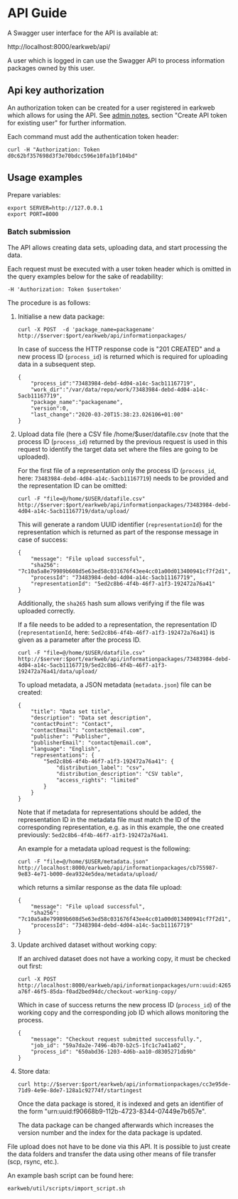 # API Guide

A Swagger user interface for the API is available at:

http://localhost:8000/earkweb/api/

A user which is logged in can use the Swagger API to process information packages owned by this user.

## Api key authorization

An authorization token can be created for a user registered in earkweb which allows for using the API. See 
[admin notes](admin_notes.md), section "Create API token for existing user" for further information.

Each command must add the authentication token header:

    curl -H "Authorization: Token d0c62bf357698d3f3e70bdcc596e10fa1bf104bd"

## Usage examples

Prepare variables:

    export SERVER=http://127.0.0.1
    export PORT=8000

### Batch submission

The API allows creating data sets, uploading data, and start processing the data.

Each request must be executed with a user token header which is omitted in the query examples below for the sake of
readability:

    -H 'Authorization: Token $usertoken'

The procedure is as follows:

   1. Initialise a new data package:
   
          curl -X POST  -d 'package_name=packagename' http://$server:$port/earkweb/api/informationpackages/

      In case of success the HTTP response code is "201 CREATED" and a new process ID (`process_id`) is returned which 
      is required for uploading data in a subsequent step.

          {
              "process_id":"73483984-debd-4d04-a14c-5acb11167719",
              "work_dir":"/var/data/repo/work/73483984-debd-4d04-a14c-5acb11167719",
              "package_name":"packagename",
              "version":0,
              "last_change":"2020-03-20T15:38:23.026106+01:00"
          }
          
   2. Upload data file (here a CSV file /home/$user/datafile.csv (note that the process ID  (`process_id`) returned by 
      the previous request is used in this request to identify the target data set where the files are going to be 
      uploaded).
      
      For the first file of a representation only the process ID (`process_id`, here: 
      `73483984-debd-4d04-a14c-5acb11167719`) needs to be provided and the representation ID can be omitted:
   
          curl -F "file=@/home/$USER/datafile.csv" http://$server:$port/earkweb/api/informationpackages/73483984-debd-4d04-a14c-5acb11167719/data/upload/
    
      This will generate a random UUID identifier (`representationId`) for the representation which is returned as part 
      of the response message in case of success:
      
          {
              "message": "File upload successful",
              "sha256": "7c10a5a8e79989b608d5e63ed58c031676f43ee4cc01a00d013400941cf7f2d1",
              "processId": "73483984-debd-4d04-a14c-5acb11167719",
              "representationId": "5ed2c8b6-4f4b-46f7-a1f3-192472a76a41"
          }
          
      Additionally, the `sha265` hash sum allows verifying if the file was uploaded correctly.
      
      If a file needs to be added to a representation, the representation ID (`representationId`,  here: 
      `5ed2c8b6-4f4b-46f7-a1f3-192472a76a41`) is given as a parameter after the process ID.
    
          curl -F "file=@/home/$USER/datafile.csv" http://$server:$port/earkweb/api/informationpackages/73483984-debd-4d04-a14c-5acb11167719/5ed2c8b6-4f4b-46f7-a1f3-192472a76a41/data/upload/
          
      To upload metadata, a JSON metadata (`metadata.json`) file can be created:
      
          {
              "title": "Data set title",
              "description": "Data set description",
              "contactPoint": "Contact",
              "contactEmail": "contact@email.com",
              "publisher": "Publisher",
              "publisherEmail": "contact@email.com",
              "language": "English",
              "representations": {
                  "5ed2c8b6-4f4b-46f7-a1f3-192472a76a41": {
                      "distribution_label": "csv",
                      "distribution_description": "CSV table",
                      "access_rights": "limited"
                  }
              }
          }
          
      Note that if metadata for representations should be added, the representation ID in the metadata file must match the ID of the corresponding representation, e.g. 
      as in this example, the one created previously: `5ed2c8b6-4f4b-46f7-a1f3-192472a76a41`. 
      
      An example for a metadata upload request is the following:
      
          curl -F "file=@/home/$USER/metadata.json" http://localhost:8000/earkweb/api/informationpackages/cb755987-9e83-4e71-b000-dea9324e5dea/metadata/upload/

      which returns a similar response as the data file upload:
   
          {
              "message": "File upload successful", 
              "sha256": "7c10a5a8e79989b608d5e63ed58c031676f43ee4cc01a00d013400941cf7f2d1", 
              "processId": "73483984-debd-4d04-a14c-5acb11167719"
          }
          
   3. Update archived dataset without working copy:
   
      If an archived dataset does not have a working copy, it must be checked out first:
      
          curl -X POST http://localhost:8000/earkweb/api/informationpackages/urn:uuid:42658bbd-a76f-46f5-85da-f0ad2bed94dc/checkout-working-copy/

      Which in case of success returns the new process ID (`process_id`) of the working copy and the corresponding
      job ID which allows monitoring the process.

          {
              "message": "Checkout request submitted successfully.", 
              "job_id": "59a7da2e-7496-4b70-b2c5-1fc1c7a41a02", 
              "process_id": "650abd36-1203-4d6b-aa10-d8305271db9b"
          }

   4. Store data:
   
          curl http://$server:$port/earkweb/api/informationpackages/cc3e95de-71d9-4e9e-8de7-128a1c92774f/startingest

      Once the data package is stored, it is indexed and gets an identifier of the form 
      "urn:uuid:f90668b9-112b-4723-8344-07449e7b657e".

      The data package can be changed afterwards which increases the version number and the index for the data package 
      is updated.

File upload does not have to be done via this API. It is possible to just create the data folders and transfer the data 
using other means of file transfer (scp, rsync, etc.).

An example bash script can be found here:

    earkweb/util/scripts/import_script.sh